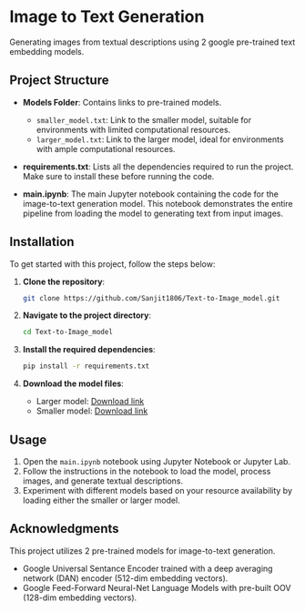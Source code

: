 # Image to Text Generation

Generating images from textual descriptions using 2 google pre-trained text embedding models.

## Project Structure

- **Models Folder**: Contains links to pre-trained models.
  - `smaller_model.txt`: Link to the smaller model, suitable for environments with limited computational resources.
  - `larger_model.txt`: Link to the larger model, ideal for environments with ample computational resources.
  
- **requirements.txt**: Lists all the dependencies required to run the project. Make sure to install these before running the code.

- **main.ipynb**: The main Jupyter notebook containing the code for the image-to-text generation model. This notebook demonstrates the entire pipeline from loading the model to generating text from input images.

## Installation

To get started with this project, follow the steps below:

1. **Clone the repository**:
    ```bash
    git clone https://github.com/Sanjit1806/Text-to-Image_model.git
    ```
  
2. **Navigate to the project directory**:
    ```bash
    cd Text-to-Image_model
    ```

3. **Install the required dependencies**:
    ```bash
    pip install -r requirements.txt
    ```

4. **Download the model files**:
    - Larger model: [Download link](https://tfhub.dev/google/universal-sentence-encoder/4)
    - Smaller model: [Download link](https://tfhub.dev/google/nnlm-en-dim50/2)
    
## Usage

1. Open the `main.ipynb` notebook using Jupyter Notebook or Jupyter Lab.
2. Follow the instructions in the notebook to load the model, process images, and generate textual descriptions.
3. Experiment with different models based on your resource availability by loading either the smaller or larger model.

## Acknowledgments

This project utilizes 2 pre-trained models  for image-to-text generation.
- Google Universal Sentance Encoder trained with a deep averaging network (DAN) encoder (512-dim embedding vectors).
- Google Feed-Forward Neural-Net Language Models with pre-built OOV (128-dim embedding vectors).

